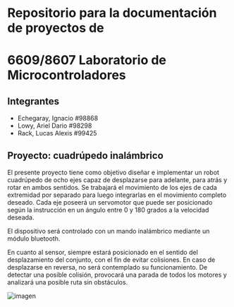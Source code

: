 # Repositorio para la documentación de proyectos de 
# 6609/8607 Laboratorio de Microcontroladores

## Integrantes
- Echegaray, Ignacio 	#98868
- Lowy, Ariel Dario		#98298 
- Rack, Lucas Alexis 	#99425

## Proyecto: cuadrúpedo inalámbrico
El presente proyecto tiene como objetivo diseñar e implementar un robot cuadrúpedo de ocho ejes capaz de desplazarse para adelante, para atrás y rotar en ambos sentidos. Se trabajará el movimiento de los ejes de cada extremidad por separado para luego integrarlas en el movimiento completo deseado. Cada eje poseerá un servomotor que puede ser posicionado según la instrucción en un ángulo entre 0 y 180 grados a la velocidad deseada.

El dispositivo será controlado con un mando inalámbrico mediante un módulo bluetooth.

En cuanto al sensor, siempre estará posicionado en el sentido del desplazamiento del conjunto, con el fin de evitar colisiones. En caso de desplazarse en reversa, no será contemplado su funcionamiento. De detectar una posible colisión, provocará una parada de todos los motores y analizará una posible ruta sin obstáculos.

![imagen](https://i1.wp.com/makezine.com/wp-content/uploads/2017/05/QuadFigureB.png?resize=620%2C190&ssl=1)